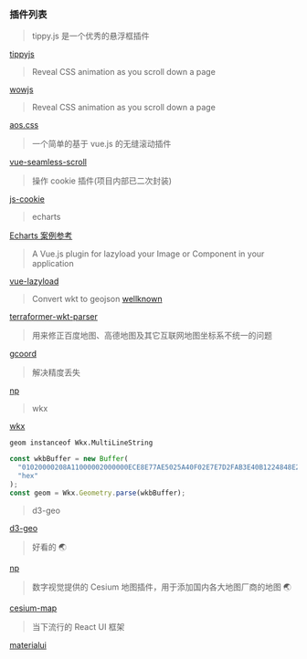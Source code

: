 <!--
 * @Descripttion:
 * @version:
 * @Author: zl
 * @Date: 2022-06-08 17:20:46
 * @LastEditors: zl
 * @LastEditTime: 2022-08-08 14:34:14
-->

### 插件列表

> tippy.js 是一个优秀的悬浮框插件

[tippyjs](https://atomiks.github.io/tippyjs/)

> Reveal CSS animation as you scroll down a page

[wowjs](https://wowjs.uk/)

> Reveal CSS animation as you scroll down a page

[aos.css](https://michalsnik.github.io/aos/)

> 一个简单的基于 vue.js 的无缝滚动插件

[vue-seamless-scroll](https://chenxuan0000.github.io/vue-seamless-scroll/zh/)

> 操作 cookie 插件(项目内部已二次封装)

[js-cookie](https://github.com/js-cookie/js-cookie)

> echarts

[Echarts 案例参考](https://madeapie.com)

> A Vue.js plugin for lazyload your Image or Component in your application

[vue-lazyload](https://github.com/hilongjw/vue-lazyload)

> Convert wkt to geojson
> [wellknown](https://www.npmjs.com/package/wellknown)

[terraformer-wkt-parser]()

> 用来修正百度地图、高德地图及其它互联网地图坐标系不统一的问题

[gcoord](https://github.com/hujiulong/gcoord)

> 解决精度丢失

[np](https://www.npmjs.com/package/number-precision)

> wkx

[wkx](https://www.npmjs.com/package/wkx)

`geom instanceof Wkx.MultiLineString`

```javascript
const wkbBuffer = new Buffer(
  "01020000208A11000002000000ECE8E77AE5025A40F02E7E7D2FAB3E40B1224848E2025A402B32789735AB3E40",
  "hex"
);
const geom = Wkx.Geometry.parse(wkbBuffer);
```

> d3-geo

[d3-geo]()

> 好看的 🌏

[np](https://cobe.vercel.app)

> 数字视觉提供的 Cesium 地图插件，用于添加国内各大地图厂商的地图 🌏

[cesium-map](https://github.com/xesxz/cesium-map)

> 当下流行的 React UI 框架

[materialui](https://mui.com/zh/)
